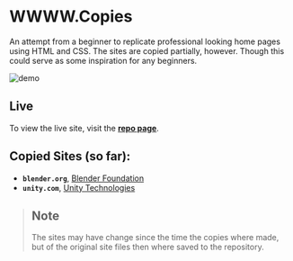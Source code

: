 # WWWW.Copies

An attempt from a beginner to replicate professional looking home pages using HTML and CSS. The sites are copied partially, however. Though this 
could serve as some inspiration for any beginners.

![demo](images/www.copies.gif)

## Live
To view the live site, visit the **[repo page](https://kchuene.github.io/www.copies/)**.

## Copied Sites (so far):
- **`blender.org`**, [Blender Foundation](https://www.blender.org/)
- **`unity.com`**, [Unity Technologies](https://unity.com/)

> ## Note
> The sites may have change since the time the copies where made, but of the original site files then where saved to 
> the repository. 
